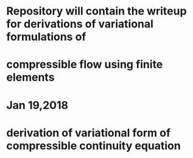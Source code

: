 # Repository will contain the writeup for derivations of variational formulations of
# compressible flow using finite elements

# Jan 19,2018
# derivation of variational form of compressible continuity equation

#
